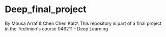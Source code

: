 # Deep_final_project
By Mousa Arraf & Chen Chen Katz\\
This repository is part of a final project in the Technion's course 046211 - Deep Learning


